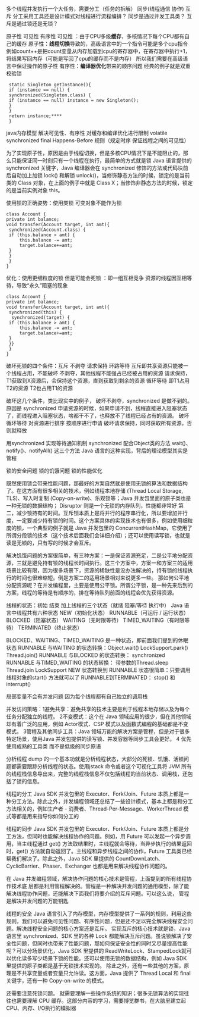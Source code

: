 多个线程并发执行一个大任务，需要分工（任务的拆解） 同步(线程通信 协作) 互斥
分工采用工具还是设计模式对线程进行流程编排？
同步是通过并发工具类？
互斥是通过锁还是无锁？

原子性 可见性 有序性
可见性 ：由于CPU多级**缓存**，多核情况下每个CPU都有自己的缓存
原子性：**线程切换**导致的，高级语言中的一个指令可能是多个cpu指令例如count++是把count变量从内存加载到cpu的寄存器中，在寄存器中执行+1，将结果写回内存（可能是写回了cpu的缓存而不是内存） 所以我们需要在高级语言中保证操作的原子性
有序性：**编译器优化**带来的顺序问题 经典的例子就是双重校验锁
```
 static Singleton getInstance(){ 
 if (instance == null) { 
 synchronized(Singleton.class) { 
 if (instance == null) instance = new Singleton(); 
 }
 }
 return instance;****
 }
```

java内存模型 解决可见性、有序性
对缓存和编译优化进行限制
volatile synchronized final  Happens-Before 规则（规定时序 保证线程之间的可见性）

为了实现原子性，原因是由于线程切换，但是多核CPU情况下是不能阻止的，那么只能保证同一时刻只有一个线程在执行，最简单的方式就是锁
Java 语言提供的 synchronized 关键字，Java 编译器会在 synchronized 修饰的方法或代码块前后自动加上加锁 lock() 和解锁 unlock()，当修饰静态方法的时候，锁定的是当前类的 Class 对象，在上面的例子中就是 Class X；当修饰非静态方法的时候，锁定的是当前实例对象 this。

使用锁的正确姿势：使用类锁 可变对象不能作为锁
```
class Account {
private int balance;
void transfer(Account target, int amt){
 synchronized(Account.class) { 
 if (this.balance > amt) { 
	 this.balance -= amt; 
	 target.balance+=amt;
 }
 }
 }
}
```
优化：使用更细粒度的锁 但是可能会死锁 ：即一组互相竞争
资源的线程因互相等待，导致“永久”阻塞的现象
```
class Account {
private int balance;
void transfer(Account target, int amt){
 synchronized(this) { 
  synchronized(target) { 
 if (this.balance > amt) { 
	 this.balance -= amt; 
	 target.balance+=amt;
 }
 }}
 }
}
```
破坏死锁的四个条件：互斥 不剥夺 请求保持 环路等待
互斥即共享资源只能被一个线程占用，不能破坏
不剥夺，其他线程不能强占已经被占用的资源
请求保持，T1获取到X资源后，会保持这个资源，直到获取到剩余的资源
循环等待 即T1占用T2的资源 T2也占用T1的资源

破坏这几个条件，类比现实中的例子，
破坏不剥夺，synchronized 是做不到的。原因是 synchronized 申请资源的时候，如果申请不到，线程直接进入阻塞状态了，而线程进入阻塞状态，啥都干不了，也释放不了线程已经占有的资源。
破坏循环等待 对资源进行排序 按顺序进行申请
破坏请求保持，同时获取所有资源，否则就释放

用synchronized 实现等待通知机制
synchronized 配合Object类的方法 wait()、notify()、notifyAll() 这三个方法
Java 语言的这种实现，背后的理论模型其实是管程

锁的安全问题 锁的饥饿问题 锁的性能优化

既然使用锁会带来性能问题，那最好的方案自然就是使用无锁的算法和数据结构了。在这方面有很多相关的技术，例如线程本地存储 (Thread Local Storage, TLS)、写入时复制 (Copy-on-write)、乐观锁等；Java 并发包里面的原子类也是一种无锁的数据结构；
Disruptor 则是一个无锁的内存队列，性能都非常好
第二，减少锁持有的时间。互斥锁本质上是将并行的程序串行化，所以要增加并行度，一定要减少持有锁的时间。这个方案具体的实现技术也有很多，例如使用细粒度的锁，一个典型的例子就是 Java 并发包里的 ConcurrentHashMap，它使用了所谓分段锁的技术（这个技术后面我们会详细介绍）；还可以使用读写锁，也就是读是无锁的，只有写的时候才会互斥。

解决饥饿问题的方案很简单，有三种方案：一是保证资源充足，二是公平地分配资源，三就是避免持有锁的线程长时间执行。这三个方案中，方案一和方案三的适用场景比较有限，因为很多场景下，资源的稀缺性是没办法解决的，持有锁的线程执行的时间也很难缩短。倒是方案二的适用场景相对来说更多一些。
那如何公平地分配资源呢？在并发编程里，主要是使用公平锁。所谓公平锁，是一种先来后到的方案，线程的等待是有顺序的，排在等待队列前面的线程会优先获得资源。


线程的状态：初始 结束 加上线程的三个状态（就绪 阻塞/等待 执行中）
Java 语言中线程共有六种状态
NEW（初始化状态）
RUNNABLE（可运行 / 运行状态）
BLOCKED（阻塞状态）
WAITING（无时限等待）
TIMED_WAITING（有时限等待）
TERMINATED（终止状态）

BLOCKED、WAITING、TIMED_WAITING 是一种状态，即前面我们提到的休眠状态
RUNNABLE 与WAITING 的状态转换：Object.wait() LockSupport.park() Thread.join()
RUNNABLE 与BLOCKED  的状态转换： synchronized
RUNNABLE 与TIMED_WAITING 的状态转换：  带参数的Thread.sleep  Thread.join LockSupport
 NEW 状态转换到 RUNNABLE 状态很简单：只要调用线程对象的start() 方法就可以了
RUNNABLE到TERMINATED： stop() 和 interrupt() 

局部变量不会有并发问题 因为每个线程都有自己独立的调用栈

并发访问策略：1避免共享：避免共享的技术主要是利于线程本地存储以及为每个任务分配独立的线程。
2不变模式：这个在 Java 领域应用的很少，但在其他领域却有着广泛的应用，例如 Actor模式、CSP 模式以及函数式编程的基础都是不变模式。
3管程及其他同步工具：Java 领域万能的解决方案是管程，但是对于很多特定场景，使用Java 并发包提供的读写锁、并发容器等同步工具会更好。
4 优先使用成熟的工具类 而不是低级的同步原语


分析线程 dump 的一个基本功就是分析线程状态，大部分的死锁、饥饿、活锁问题都需要跟踪分析线程的状态。使用jstack 命令或者这个可视化工具将 JVM 所有的线程栈信息导出来，完整的线程栈信息不仅包括线程的当前状态、调用栈，还包括了锁的信息。


线程的分工
Java SDK 并发包里的 Executor、Fork/Join、Future 本质上都是一种分工方法。除此之外，并发编程领域还总结了一些设计模式，基本上都是和分工方法相关的，例如生产者 - 消费者、Thread-Per-Message、WorkerThread 模式等都是用来指导你如何分工的


线程的同步
Java SDK 并发包里的 Executor、Fork/Join、Future 本质上都是分工方法，但同时也能解决线程协作的问题。例如，用 Future 可以发起一个异步调用，当主线程通过 get() 方法取结果时，主线程就会等待，当异步执行的结果返回时，get() 方法就自动返回了。主线程和异步线程之间的协作，Future 工具类已经帮我们解决了。除此之外，Java SDK 里提供的 CountDownLatch、CyclicBarrier、Phaser、Exchanger 也都是用来解决线程协作问题的。

在 Java 并发编程领域，解决协作问题的核心技术是管程，上面提到的所有线程协作技术底
层都是利用管程解决的。管程是一种解决并发问题的通用模型，除了能解决线程协作问题，还能解决下面我们将要介绍的互斥问题。可以这么说，
管程是解决并发问题的万能钥匙


线程的安全
Java 语言引入了内存模型，内存模型提供了一系列的规则，利用这些规则，我们可以避免可见性问题、有序性问题，但是还不足以完全解决线程安全问题。解决线程安全问题的核心方案还是互斥。
实现互斥的核心技术就是锁，Java 语言里 synchronized、SDK 里的各种 Lock 都能解决互斥问题。虽说锁解决了安全性问题，但同时也带来了性能问题，那如何保证安全性的同时又尽量提高性能呢？可以分场景优化，Java SDK 里提供的 ReadWriteLock、StampedLock就可以优化读多写少场景下锁的性能。还可以使用无锁的数据结构，例如 Java SDK 里提供的原子类都是基于无锁技术实现的。
除此之外，还有一些其他的方案，原理是不共享变量或者变量只允许读。这方面，Java 提供了 Thread Local 和 final 关键字，还有一种 Copy-on-write 的模式。

还需要注意死锁问题。
就需要理解一些操作系统的知识；很多无锁算法的实现往往也需要理解 CPU 缓存。这部分内容的学习，需要博览群书，在大脑里建立起 CPU、内存、I/O执行的模拟器